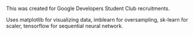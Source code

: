 This was created for Google Developers Student Club recruitments.

Uses matplotlib for visualizing data, imblearn for oversampling, sk-learn for scaler, tensorflow for sequential neural network.
